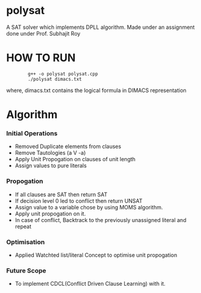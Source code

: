 # polysat
A SAT solver which implements DPLL algorithm.
Made under an assignment done under Prof. Subhajit Roy

# HOW TO RUN
            g++ -o polysat polysat.cpp
            ./polysat dimacs.txt
  where, dimacs.txt contains the logical formula in DIMACS representation
  

# Algorithm
### Initial Operations
- Removed Duplicate elements from clauses
- Remove Tautologies (a V -a)
- Apply Unit Propogation on clauses of unit length
- Assign values to pure literals

### Propogation
- If all clauses are SAT then return SAT
- If decision level 0 led to conflict then return UNSAT
- Assign value to a variable chose by using MOMS algorithm.
- Apply unit propogation on it.
- In case of conflict, Backtrack to the previously unassigned literal and repeat

### Optimisation
- Applied Watchted list/literal Concept to optimise unit propogation

### Future Scope
- To implement CDCL(Conflict Driven Clause Learning) with it.
